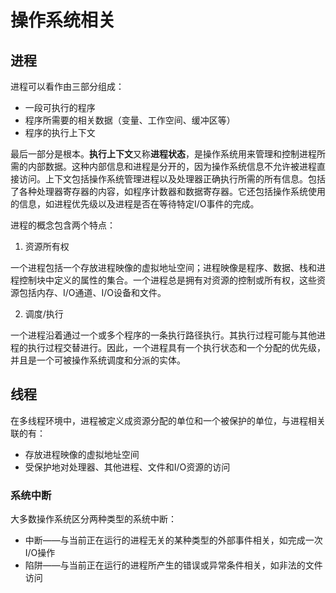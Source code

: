 操作系统相关
===
## 进程
进程可以看作由三部分组成：
* 一段可执行的程序
* 程序所需要的相关数据（变量、工作空间、缓冲区等）
* 程序的执行上下文

最后一部分是根本。**执行上下文**又称**进程状态**，是操作系统用来管理和控制进程所需的内部数据。这种内部信息和进程是分开的，因为操作系统信息不允许被进程直接访问。上下文包括操作系统管理进程以及处理器正确执行所需的所有信息。包括了各种处理器寄存器的内容，如程序计数器和数据寄存器。它还包括操作系统使用的信息，如进程优先级以及进程是否在等待特定I/O事件的完成。

进程的概念包含两个特点：
1. 资源所有权

一个进程包括一个存放进程映像的虚拟地址空间；进程映像是程序、数据、栈和进程控制块中定义的属性的集合。一个进程总是拥有对资源的控制或所有权，这些资源包括内存、I/O通道、I/O设备和文件。

2. 调度/执行

一个进程沿着通过一个或多个程序的一条执行路径执行。其执行过程可能与其他进程的执行过程交替进行。因此，一个进程具有一个执行状态和一个分配的优先级，并且是一个可被操作系统调度和分派的实体。

## 线程

在多线程环境中，进程被定义成资源分配的单位和一个被保护的单位，与进程相关联的有：
* 存放进程映像的虚拟地址空间
* 受保护地对处理器、其他进程、文件和I/O资源的访问


### 系统中断
大多数操作系统区分两种类型的系统中断：
* 中断——与当前正在运行的进程无关的某种类型的外部事件相关，如完成一次I/O操作
* 陷阱——与当前正在运行的进程所产生的错误或异常条件相关，如非法的文件访问
